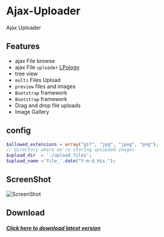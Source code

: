 # Ajax-Uploader
Ajax Uploader

Features
--------
* ajax File  browse 
* ajax File `uploader` [LPology](https://github.com/LPology/Simple-Ajax-Uploader) 
* tree view
* `multi` Files Upload
* `preview` files and images
* `Bootstrap` framework
* `Bootstrap` framework
* Drag and drop file uploads
* Image Gallery

config
-----------
```php
$allowed_extensions = array("gif", "jpg", "jpeg", "png");
// Directory where we're storing uploaded images
$upload_dir  = './upload_files';
$upload_name ='file_'.date("Y-m-d_His.");
```


ScreenShot
--------
![ScreenShot](https://raw.githubusercontent.com/onexite/Ajax-Uploader/master/images/01.png)

Download
--------
##### [Click here to download latest version](https://github.com/onexite/Ajax-Uploader/archive/master.zip)
